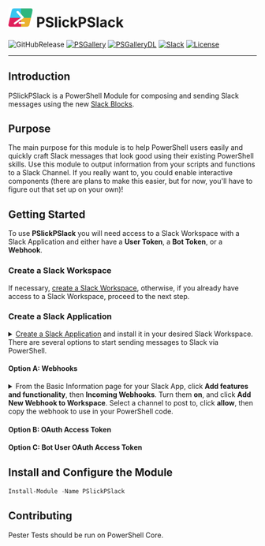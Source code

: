 # <img src="https://raw.githubusercontent.com/mgeorgebrown89/PSlickPSlack/master/Media/PSlickPSlack_icon.png" alt="pslickpslack" width="50"/> PSlickPSlack

![GitHubRelease][] [![PSGallery][]][PSGalleryLink] [![PSGalleryDL][]][PSGalleryDLLink] [![Slack][]][SlackLink] [![License][]][LicenseLink]

---

## Introduction

PSlickPSlack is a PowerShell Module for composing and sending Slack messages using the new [Slack Blocks](https://api.slack.com/block-kit).

## Purpose

The main purpose for this module is to help PowerShell users easily and quickly craft Slack messages that look good using their existing PowerShell skills. Use this module to output information from your scripts and functions to a Slack Channel. If you really want to, you could enable interactive components (there are plans to make this easier, but for now, you'll have to figure out that set up on your own)!

## Getting Started

To use **PSlickPSlack** you will need access to a Slack Workspace with a Slack Application and either have a **User Token**, a **Bot Token**, or a **Webhook**.

### Create a Slack Workspace

If necessary, [create a Slack Workspace](https://slack.com/create), otherwise, if you already have access to a Slack Workspace, proceed to the next step.

### Create a Slack Application

<details>
<summary><a href="https://api.slack.com/apps">Create a Slack Application</a> and install it in your desired Slack Workspace. </summary>
<br>
<img src="Media\gifs\createSlackApp1.gif">
</details>
There are several options to start sending messages to Slack via PowerShell.

#### Option A: Webhooks

<details>
<summary>From the Basic Information page for your Slack App, click <b>Add features and functionality</b>, then <b>Incoming Webhooks</b>. Turn them <b>on</b>, and click <b>Add New Webhook to Workspace</b>. Select a channel to post to, click <b>allow</b>, then copy the webhook to use in your PowerShell code.</summary>
<br>
<img src="Media\gifs\createSlackWebhook1.gif">
</details>

#### Option B: OAuth Access Token

#### Option C: Bot User OAuth Access Token

## Install and Configure the Module

```powershell
Install-Module -Name PSlickPSlack
```

## Contributing

Pester Tests should be run on PowerShell Core.

[GitHubRelease]: https://img.shields.io/github/v/release/mgeorgebrown89/pslickpslack?style=for-the-badge&color=36C5F0

[PSGallery]: https://img.shields.io/powershellgallery/v/PSlickPSlack.svg?logo=powershell&label=Powershell+Gallery&style=for-the-badge&color=2EB67D
[PSGalleryLink]: https://www.powershellgallery.com/packages/PSlickPSlack

[PSGalleryDL]: https://img.shields.io/powershellgallery/dt/PSlickPSlack.svg?logo=powershell&label=downloads&style=for-the-badge&color=ECB22E
[PSGalleryDLLink]: https://www.powershellgallery.com/packages/PSlickPSlack

[Slack]: https://img.shields.io/badge/Slack-Join-brightgreen.svg?logo=slack&label=Slack&style=for-the-badge&color=E01E5A
[SlackLink]: https://pslickposh.slack.com/

[License]: https://img.shields.io/github/license/mgeorgebrown89/pslickpslack.svg?label=License&style=for-the-badge&color=4A154B
[LicenseLink]: https://github.com/mgeorgebrown89/PSlickPSlack/blob/master/LICENSE